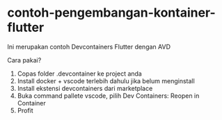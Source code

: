 # contoh-pengembangan-kontainer-flutter
Ini merupakan contoh Devcontainers Flutter dengan AVD

Cara pakai?
1. Copas folder .devcontainer ke project anda
2. Install docker + vscode terlebih dahulu jika belum menginstall
3. Install ekstensi devcontainers dari marketplace
4. Buka command pallete vscode, pilih Dev Containers: Reopen in Container
5. Profit


